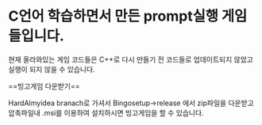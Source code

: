 # C언어 학습하면서 만든 prompt실행 게임들입니다.

현재 올라와있는 게임 코드들은 C++로 다시 만들기 전 코드들로 업데이트되지 않았고 실행이 되지 않을 수 있습니다.

==빙고게임 다운받기==

HardAImyidea branach로 가셔서 Bingosetup->release 에서 zip파일을 다운받고 압축파일내 .msi를 이용하여 설치하시면 빙고게임을 할 수 있습니다.

